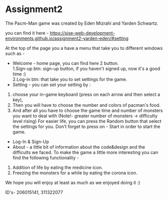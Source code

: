 # Assignment2

The Pacm-Man game was created by Eden Mizrahi and Yarden Schwartz.	

you can find it here - https://sise-web-development-environments.github.io/assignment2-yarden-eden/#setting

At the top of the page you a have a menu that take you to different windows such as -
* Welcome - home page, you can find here 2 button. 
<br>1.Sign-up btn: sign-up button, if you haven't signed up, now it's a good time :) 
<br>2.Log-in btn: that take you to set settings for the game.
* Setting - you can set your setting by :
1. choose your in-game keyboard (press on each arrow and then select a key),
2. Then you will have to choose the number and colors of pacman's food. 
3. And after all you have to choose the game time and number of monsters you want to deal with (Note!- greater number of monsters -> difficulty level rising)
For easier life, you can press the Random button that select the settings for you.
Don't forget to press on - Start in order to start the game.
* Log-In & Sign-Up 
* About - a little bit of information about the code&design and the difficults we faced.
To make the game a little more interesting you can find the following functionality -
1. Addition of life by eating the medicine icon.
2. Freezing the monsters for a while by eating the corona icon.

We hope you will enjoy at least as much as we enjoyed doing it :)

ID's- 206015141, 311322077
 
